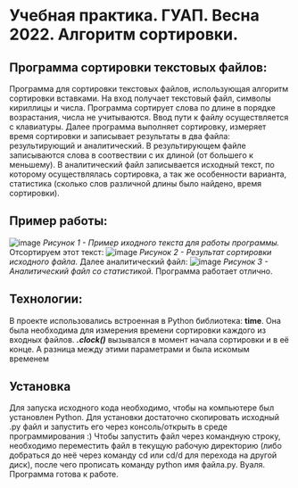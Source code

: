 # Учебная практика. ГУАП. Весна 2022. Алгоритм сортировки.

## Программа сортировки текстовых файлов:
Программа для сортировки текстовых файлов, использующая алгоритм сортировки вставками. На вход получает текстовый файл,  символы кириллицы и числа. Программа сортирует слова по длине в порядке возрастания, числа не учитываются. Ввод пути к файлу осуществляется с клавиатуры. Далее программа выполняет сортировку, измеряет время сортировки и записывает результаты в два файла: результирующий и аналитический. В результирующем файле записываются слова в соотвествии с их длиной (от большего к меньшему).  В аналитический файл записывается исходный текст, по которому осуществлялась сортировка, а так же особенности варианта, статистика (сколько слов различной длины было найдено, время сортировки).

## **Пример работы:**
![image](https://user-images.githubusercontent.com/106635238/171304754-c8b386e4-ffd5-49f9-89dd-866440ca862e.png)
*Рисунок 1 - Пример иходного текста для работы программы.*
Отсортируем этот текст:
![image](https://user-images.githubusercontent.com/106635238/171304784-95febbaf-1fad-47bd-bee2-32ccefcdc25a.png)
*Рисунок 2 - Результат сортировки исходного файла.*
Далее аналитический файл:
![image](https://user-images.githubusercontent.com/106635238/171304819-ab3fa999-d377-47c7-b1dd-b09dedb82a15.png)
*Рисунок 3 - Аналитический файл со статистикой.*
Программа работает отлично.

## Технологии:
В проекте использовались встроенная в Python библиотека: **time**.
Она была необходима для измерения времени сортировки каждого из входных файлов. ***.clock()*** вызывался в момент начала сортировки и в её конце. А разница между этими параметрами и была искомым временем

## Установка
Для запуска исходного кода необходимо, чтобы на компьютере был установлен Python.
Для установки достаточно скопировать исходный .py файл и запустить его через консоль/открыть в среде программирования :)
Чтобы запустить файл через командную строку, необходимо переместить файл в текущую рабочую директорию (либо добраться до неё через команду cd или cd/d для перехода на другой диск), после чего прописать команду python имя файла.py. Вуаля. Программа готова к работе.


